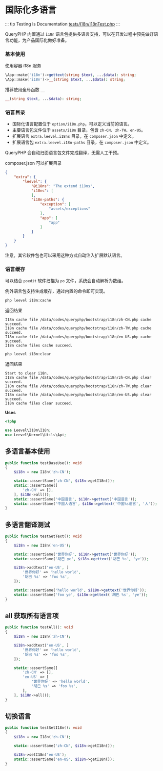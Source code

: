 # 国际化多语言

::: tip Testing Is Documentation
[tests/I18n/I18nTest.php](https://github.com/hunzhiwange/framework/blob/master/tests/I18n/I18nTest.php)
:::

QueryPHP 内置通过 `i18n` 语言包提供多语言支持，可以在开发过程中预先做好语言功能，为产品国际化做好准备。

### 基本使用

使用容器 i18n 服务

``` php
\App::make('i18n')->gettext(string $text, ...$data): string;
\App::make('i18n')->__(string $text, ...$data): string;
```

推荐使用全局函数 `__`

``` php
__(string $text, ...$data): string;
```

### 语言目录

 * 国际化语言配置位于 `option/i18n.php`，可以定义当前的语言。
 * 主要语言包文件位于 `assets/i18n` 目录，包含 `zh-CN`、`zh-TW`、`en-US`。
 * 扩展语言 `extra.leevel.i18ns` 目录，在 `composer.json` 中定义。
 * 扩展语言包 `extra.leevel.i18n-paths` 目录，在 `composer.json` 中定义。

QueryPHP 会自动扫面语言包文件完成翻译，无需人工干预。

composer.json 可以扩展目录

``` json
{
    "extra": {
        "leevel": {
            "@i18ns": "The extend i18ns",
            "i18ns": [
            ],
            "i18n-paths": {
                "exception": [
                    "assets/exceptions"
                ],
                "app": [
                    "app"
                ]
            }
        }
    }
}
```

注意，其它软件包也可以采用这种方式自动注入扩展默认语言。

### 语言缓存

可以结合 `poedit` 软件扫描为 `po` 文件，系统会自动解析为数组。

例外语言包支持生成缓存，通过内置的命令即可实现。

``` sh
php leevel i18n:cache
```

返回结果

```
I18n cache file /data/codes/queryphp/bootstrap/i18n/zh-CN.php cache succeed.
I18n cache file /data/codes/queryphp/bootstrap/i18n/zh-TW.php cache succeed.
I18n cache file /data/codes/queryphp/bootstrap/i18n/en-US.php cache succeed.
I18n cache files cache succeed.
```

``` sh
php leevel i18n:clear
```

返回结果

```
Start to clear i18n.
I18n cache file /data/codes/queryphp/bootstrap/i18n/zh-CN.php clear succeed.
I18n cache file /data/codes/queryphp/bootstrap/i18n/zh-TW.php clear succeed.
I18n cache file /data/codes/queryphp/bootstrap/i18n/en-US.php clear succeed.
I18n cache files clear succeed.
```

**Uses**

``` php
<?php

use Leevel\I18n\I18n;
use Leevel\Kernel\Utils\Api;
```

## 多语言基本使用

``` php
public function testBaseUse(): void
{
    $i18n = new I18n('zh-CN');

    static::assertSame('zh-CN', $i18n->getI18n());
    static::assertSame([
        'zh-CN' => [],
    ], $i18n->all());
    static::assertSame('中国语言', $i18n->gettext('中国语言'));
    static::assertSame('中国人语言', $i18n->gettext('中国%s语言', '人'));
}
```

## 多语言翻译测试

``` php
public function testGetText(): void
{
    $i18n = new I18n('en-US');

    static::assertSame('世界你好', $i18n->gettext('世界你好'));
    static::assertSame('胡巴 ye', $i18n->gettext('胡巴 %s', 'ye'));

    $i18n->addtext('en-US', [
        '世界你好' => 'hello world',
        '胡巴 %s' => 'foo %s',
    ]);

    static::assertSame('hello world', $i18n->gettext('世界你好'));
    static::assertSame('foo ye', $i18n->gettext('胡巴 %s', 'ye'));
}
```

## all 获取所有语言项

``` php
public function testAll(): void
{
    $i18n = new I18n('zh-CN');

    $i18n->addtext('en-US', [
        '世界你好' => 'hello world',
        '胡巴 %s' => 'foo %s',
    ]);

    static::assertSame([
        'zh-CN' => [],
        'en-US' => [
            '世界你好' => 'hello world',
            '胡巴 %s' => 'foo %s',
        ],
    ], $i18n->all());
}
```

## 切换语言

``` php
public function testSetI18n(): void
{
    $i18n = new I18n('zh-CN');

    static::assertSame('zh-CN', $i18n->getI18n());

    $i18n->setI18n('en-US');
    static::assertSame('en-US', $i18n->getI18n());
}
```